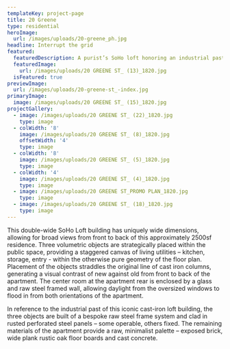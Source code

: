 ```yaml
---
templateKey: project-page
title: 20 Greene
type: residential
heroImage:
  url: /images/uploads/20-greene_ph.jpg
headline: Interrupt the grid
featured:
  featuredDescription: A purist’s SoHo loft honoring an industrial past
  featuredImage:
    url: /images/uploads/20 GREENE ST_ (13)_1820.jpg
  isFeatured: true
previewImage:
  url: /images/uploads/20-greene-st_-index.jpg
primaryImage:
  image: /images/uploads/20 GREENE ST_ (15)_1820.jpg
projectGallery:
  - image: /images/uploads/20 GREENE ST_ (22)_1820.jpg
    type: image
  - colWidth: '8'
    image: /images/uploads/20 GREENE ST_ (8)_1820.jpg
    offsetWidth: '4'
    type: image
  - colWidth: '8'
    image: /images/uploads/20 GREENE ST_ (5)_1820.jpg
    type: image
  - colWidth: '4'
    image: /images/uploads/20 GREENE ST_ (4)_1820.jpg
    type: image
  - image: /images/uploads/20 GREENE ST_PROMO PLAN_1820.jpg
    type: image
  - image: /images/uploads/20 GREENE ST_ (18)_1820.jpg
    type: image
---
```

This double-wide SoHo Loft building has uniquely wide dimensions, allowing for broad views from front to back of this approximately 2500sf residence. Three volumetric objects are strategically placed within the public space, providing a staggered canvas of living utilities – kitchen, storage, entry - within the otherwise pure geometry of the floor plan. Placement of the objects straddles the original line of cast iron columns, generating a visual contrast of new against old from front to back of the apartment. The center room at the apartment rear is enclosed by a glass and raw steel framed wall, allowing daylight from the oversized windows to flood in from both orientations of the apartment. 

In reference to the industrial past of this iconic cast-iron loft building, the three objects are built of a bespoke raw steel frame system and clad in rusted perforated steel panels – some operable, others fixed. The remaining materials of the apartment provide a raw, minimalist palette – exposed brick, wide plank rustic oak floor boards and cast concrete.
